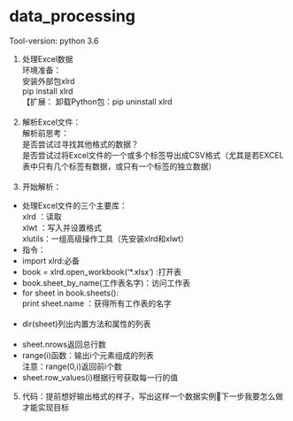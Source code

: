 # data_processing
Tool-version:  python 3.6<br>
1.	处理Excel数据<br>
环境准备：<br>
安装外部包xlrd<br>
pip install xlrd<br>
【扩展： 卸载Python包：pip uninstall xlrd<br><br>
2.	解析Excel文件：<br>
解析前思考：<br>
是否尝试过寻找其他格式的数据？<br>
是否尝试过将Excel文件的一个或多个标签导出成CSV格式（尤其是若EXCEL表中只有几个标签有数据，或只有一个标签的独立数据）<br><br>
3.	开始解析：<br>
*  	处理Excel文件的三个主要库：<br>
xlrd ：读取<br>
xlwt ：写入并设置格式<br>
xlutils：一组高级操作工具（先安装xlrd和xlwt）<br>
*  	指令：<br>
*  	import xlrd:必备<br>
*  	book = xlrd.open_workbook(‘*.xlsx’) :打开表<br>
*  	book.sheet_by_name(工作表名字)：访问工作表<br>
*  	for sheet in book.sheets():<br>
		print sheet.name  ：获得所有工作表的名字<br><br>
*   dir(sheet)列出内置方法和属性的列表<br><br>
*   sheet.nrows返回总行数<br>
*  range(i)函数：输出i个元素组成的列表<br>
		注意：range(0,i)返回前i个数<br>
*  sheet.row_values(i)根据行号获取每一行的值<br>
5.	代码：提前想好输出格式的样子，写出这样一个数据实例下一步我要怎么做才能实现目标<br>

